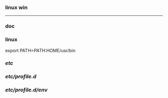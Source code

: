 ### linux win
---

### doc

### linux
export PATH=$PATH:$HOME/usr/bin

### *etc*
### *etc/profile.d*
### *etc/profile.d/env*










